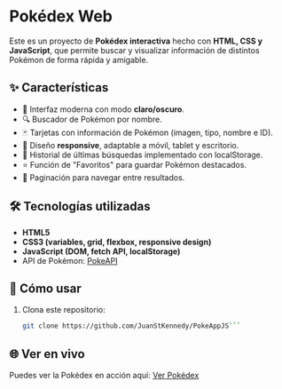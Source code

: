 # Pokédex Web

Este es un proyecto de **Pokédex interactiva** hecho con **HTML, CSS y JavaScript**, que permite buscar y visualizar información de distintos Pokémon de forma rápida y amigable.

## ✨ Características
- 🎨 Interfaz moderna con modo **claro/oscuro**.
- 🔍 Buscador de Pokémon por nombre.
- 🃏 Tarjetas con información de Pokémon (imagen, tipo, nombre e ID).
- 📱 Diseño **responsive**, adaptable a móvil, tablet y escritorio.
- 📑 Historial de últimas búsquedas implementado con localStorage.
- ⭐ Función de "Favoritos" para guardar Pokémon destacados.
- 📄 Paginación para navegar entre resultados.

## 🛠️ Tecnologías utilizadas
- **HTML5**
- **CSS3 (variables, grid, flexbox, responsive design)**
- **JavaScript (DOM, fetch API, localStorage)**
- API de Pokémon: [PokeAPI](https://pokeapi.co/api/v2/pokemon/)

## 🚀 Cómo usar
1. Clona este repositorio:
   ```bash
   git clone https://github.com/JuanStKennedy/PokeAppJS```

## 🌐 Ver en vivo
Puedes ver la Pokédex en acción aquí: [Ver Pokédex](https://juanstkennedy.github.io/PokeAppJS/)

